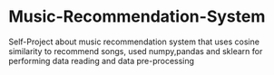# Music-Recommendation-System
Self-Project about music recommendation system that uses cosine similarity to recommend songs,
used numpy,pandas and sklearn for performing data reading and data pre-processing
